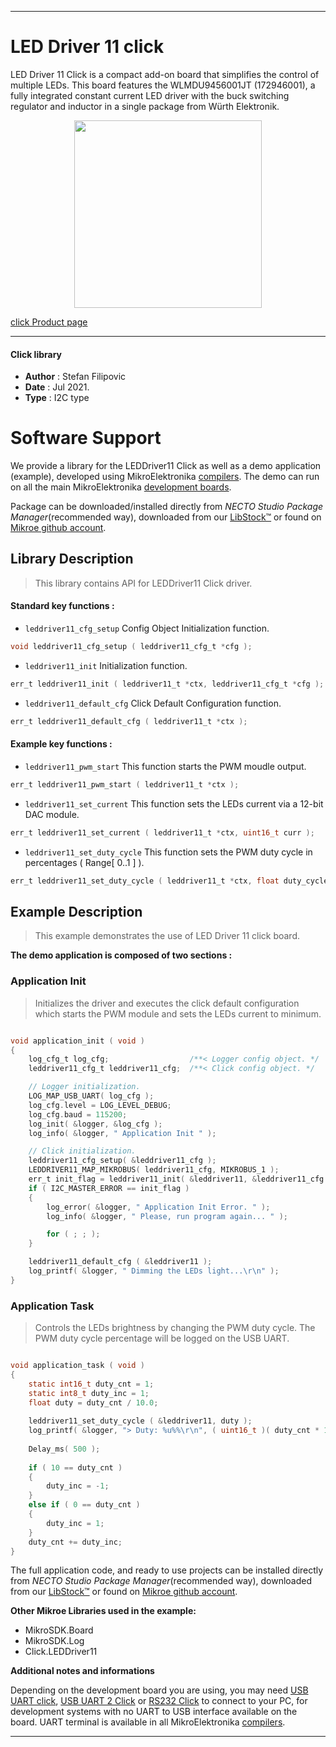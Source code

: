 
---
# LED Driver 11 click

LED Driver 11 Click is a compact add-on board that simplifies the control of multiple LEDs. This board features the WLMDU9456001JT (172946001), a fully integrated constant current LED driver with the buck switching regulator and inductor in a single package from Würth Elektronik.

<p align="center">
  <img src="https://download.mikroe.com/images/click_for_ide/leddriver11_click.png" height=300px>
</p>

[click Product page](https://www.mikroe.com/led-driver-11-click)

---


#### Click library

- **Author**        : Stefan Filipovic
- **Date**          : Jul 2021.
- **Type**          : I2C type


# Software Support

We provide a library for the LEDDriver11 Click
as well as a demo application (example), developed using MikroElektronika
[compilers](https://www.mikroe.com/necto-studio).
The demo can run on all the main MikroElektronika [development boards](https://www.mikroe.com/development-boards).

Package can be downloaded/installed directly from *NECTO Studio Package Manager*(recommended way), downloaded from our [LibStock&trade;](https://libstock.mikroe.com) or found on [Mikroe github account](https://github.com/MikroElektronika/mikrosdk_click_v2/tree/master/clicks).

## Library Description

> This library contains API for LEDDriver11 Click driver.

#### Standard key functions :

- `leddriver11_cfg_setup` Config Object Initialization function.
```c
void leddriver11_cfg_setup ( leddriver11_cfg_t *cfg );
```

- `leddriver11_init` Initialization function.
```c
err_t leddriver11_init ( leddriver11_t *ctx, leddriver11_cfg_t *cfg );
```

- `leddriver11_default_cfg` Click Default Configuration function.
```c
err_t leddriver11_default_cfg ( leddriver11_t *ctx );
```

#### Example key functions :

- `leddriver11_pwm_start` This function starts the PWM moudle output.
```c
err_t leddriver11_pwm_start ( leddriver11_t *ctx );
```

- `leddriver11_set_current` This function sets the LEDs current via a 12-bit DAC module.
```c
err_t leddriver11_set_current ( leddriver11_t *ctx, uint16_t curr );
```

- `leddriver11_set_duty_cycle` This function sets the PWM duty cycle in percentages ( Range[ 0..1 ] ).
```c
err_t leddriver11_set_duty_cycle ( leddriver11_t *ctx, float duty_cycle );
```

## Example Description

> This example demonstrates the use of LED Driver 11 click board.

**The demo application is composed of two sections :**

### Application Init

> Initializes the driver and executes the click default configuration which starts the PWM module and sets the LEDs current to minimum.

```c

void application_init ( void )
{
    log_cfg_t log_cfg;                  /**< Logger config object. */
    leddriver11_cfg_t leddriver11_cfg;  /**< Click config object. */

    // Logger initialization.
    LOG_MAP_USB_UART( log_cfg );
    log_cfg.level = LOG_LEVEL_DEBUG;
    log_cfg.baud = 115200;
    log_init( &logger, &log_cfg );
    log_info( &logger, " Application Init " );

    // Click initialization.
    leddriver11_cfg_setup( &leddriver11_cfg );
    LEDDRIVER11_MAP_MIKROBUS( leddriver11_cfg, MIKROBUS_1 );
    err_t init_flag = leddriver11_init( &leddriver11, &leddriver11_cfg );
    if ( I2C_MASTER_ERROR == init_flag ) 
    {
        log_error( &logger, " Application Init Error. " );
        log_info( &logger, " Please, run program again... " );

        for ( ; ; );
    }

    leddriver11_default_cfg ( &leddriver11 );
    log_printf( &logger, " Dimming the LEDs light...\r\n" );
}

```

### Application Task

> Controls the LEDs brightness by changing the PWM duty cycle. The PWM duty cycle percentage will be logged on the USB UART.

```c

void application_task ( void )
{
    static int16_t duty_cnt = 1;
    static int8_t duty_inc = 1;
    float duty = duty_cnt / 10.0;
    
    leddriver11_set_duty_cycle ( &leddriver11, duty );
    log_printf( &logger, "> Duty: %u%%\r\n", ( uint16_t )( duty_cnt * 10 ) );
    
    Delay_ms( 500 );
    
    if ( 10 == duty_cnt ) 
    {
        duty_inc = -1;
    }
    else if ( 0 == duty_cnt ) 
    {
        duty_inc = 1;
    }
    duty_cnt += duty_inc;
}

```

The full application code, and ready to use projects can be installed directly from *NECTO Studio Package Manager*(recommended way), downloaded from our [LibStock&trade;](https://libstock.mikroe.com) or found on [Mikroe github account](https://github.com/MikroElektronika/mikrosdk_click_v2/tree/master/clicks).

**Other Mikroe Libraries used in the example:**

- MikroSDK.Board
- MikroSDK.Log
- Click.LEDDriver11

**Additional notes and informations**

Depending on the development board you are using, you may need
[USB UART click](https://www.mikroe.com/usb-uart-click),
[USB UART 2 Click](https://www.mikroe.com/usb-uart-2-click) or
[RS232 Click](https://www.mikroe.com/rs232-click) to connect to your PC, for
development systems with no UART to USB interface available on the board. UART
terminal is available in all MikroElektronika
[compilers](https://shop.mikroe.com/compilers).

---
